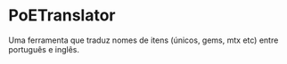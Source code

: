 # PoETranslator
Uma ferramenta que traduz nomes de itens (únicos, gems, mtx etc) entre português e inglês.
